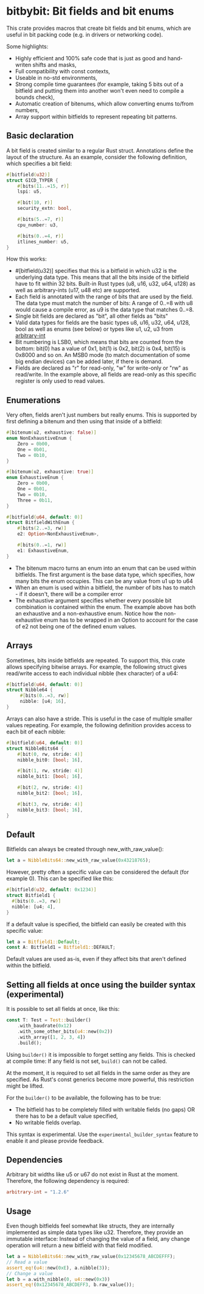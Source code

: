 # bitbybit: Bit fields and bit enums

This crate provides macros that create bit fields and bit enums, which are useful in bit packing code (e.g. in drivers
or networking code).

Some highlights:

- Highly efficient and 100% safe code that is just as good and hand-writen shifts and masks,
- Full compatibility with const contexts,
- Useable in no-std environments,
- Strong compile time guarantees (for example, taking 5 bits out of a bitfield and putting them into another won't even
  need to compile a bounds check),
- Automatic creation of bitenums, which allow converting enums to/from numbers,
- Array support within bitfields to represent repeating bit patterns.

## Basic declaration

A bit field is created similar to a regular Rust struct. Annotations define the layout of the structure. As an example,
consider the following definition, which specifies a bit field:

```rs
#[bitfield(u32)]
struct GICD_TYPER {
    #[bits(11..=15, r)]
    lspi: u5,

    #[bit(10, r)]
    security_extn: bool,

    #[bits(5..=7, r)]
    cpu_number: u3,

    #[bits(0..=4, r)]
    itlines_number: u5,
}
```

How this works:

- #[bitfield(u32)] specifies that this is a bitfield in which u32 is the underlying data type. This means that all the
  bits inside of the bitfield
  have to fit within 32 bits. Built-in Rust types (u8, u16, u32, u64, u128) as well as arbitrary-ints (u17, u48 etc) are supported.
- Each field is annotated with the range of bits that are used by the field. The data type must match the number of
  bits: A range of 0..=8 with u8 would cause a compile error, as u9 is the data type that matches 0..=8.
- Single bit fields are declared as "bit", all other fields as "bits"
- Valid data types for fields are the basic types u8, u16, u32, u64, u128, bool as well as enums (see below) or types
  like u1, u2, u3 from [arbitrary-int](https://crates.io/crates/arbitrary-int)
- Bit numbering is LSB0, which means that bits are counted from the bottom: bit(0) has a value of 0x1, bit(1) is 0x2,
  bit(2) is 0x4, bit(15) is 0x8000 and so on. An MSB0 mode (to match documentation of some big endian devices) can be
  added later, if there is demand.
- Fields are declared as "r" for read-only, "w" for write-only or "rw" as read/write. In the example above, all fields
  are read-only as this specific register is only used to read values.

## Enumerations

Very often, fields aren't just numbers but really enums. This is supported by first defining a bitenum and then using
that inside of a bitfield:

```rs
#[bitenum(u2, exhaustive: false)]
enum NonExhaustiveEnum {
    Zero = 0b00,
    One = 0b01,
    Two = 0b10,
}

#[bitenum(u2, exhaustive: true)]
enum ExhaustiveEnum {
    Zero = 0b00,
    One = 0b01,
    Two = 0b10,
    Three = 0b11,
}

#[bitfield(u64, default: 0)]
struct BitfieldWithEnum {
    #[bits(2..=3, rw)]
    e2: Option<NonExhaustiveEnum>,

    #[bits(0..=1, rw)]
    e1: ExhaustiveEnum,
}
```

- The bitenum macro turns an enum into an enum that can be used within bitfields. The first argument is the base data
  type, which specifies, how many bits the enum occupies. This can be any value from u1 up to u64
- When an enum is used within a bitfield, the number of bits has to match - if it doesn't, there will be a compiler
  error
- The exhaustive argument specifies whether every possible bit combination is contained within the enum. The example
  above has both an exhaustive and a non-exhaustive enum. Notice how the non-exhaustive enum has to be wrapped in an
  Option to account for the case of e2 not being one of the defined enum values.

## Arrays

Sometimes, bits inside bitfields are repeated. To support this, this crate allows specifying bitwise arrays. For
example, the following struct gives read/write access to each individual nibble (hex character) of a u64:

```rs
#[bitfield(u64, default: 0)]
struct Nibble64 {
     #[bits(0..=3, rw)]
     nibble: [u4; 16],
}
```

Arrays can also have a stride. This is useful in the case of multiple smaller values repeating. For example, the
following definition provides access to each bit of each nibble:

```rs
#[bitfield(u64, default: 0)]
struct NibbleBits64 {
    #[bit(0, rw, stride: 4)]
    nibble_bit0: [bool; 16],

    #[bit(1, rw, stride: 4)]
    nibble_bit1: [bool; 16],

    #[bit(2, rw, stride: 4)]
    nibble_bit2: [bool; 16],

    #[bit(3, rw, stride: 4)]
    nibble_bit3: [bool; 16],
}
```

## Default

Bitfields can always be created through new_with_raw_value():

```rs
let a = NibbleBits64::new_with_raw_value(0x43218765);
```

However, pretty often a specific value can be considered the default (for example 0). This can be specified like this:

```rs
#[bitfield(u32, default: 0x1234)]
struct Bitfield1 {
  #[bits(0..=3, rw)]
  nibble: [u4; 4],
}
```

If a default value is specified, the bitfield can easily be created with this specific value:

```rs
let a = Bitfield1::Default;
const A: Bitfield1 = Bitfield1::DEFAULT;
```

Default values are used as-is, even if they affect bits that aren't defined within the bitfield.

## Setting all fields at once using the builder syntax (experimental)

It is possible to set all fields at once, like this:
```rs
const T: Test = Test::builder()
    .with_baudrate(0x12)
    .with_some_other_bits(u4::new(0x2))
    .with_array([1, 2, 3, 4])
    .build();
```

Using `builder()` it is impossible to forget setting any fields. This is checked at compile time: If any field is not set, `build()` can not be called.

At the moment, it is required to set all fields in the same order as they are specified. As Rust's const generics become more powerful, this restriction might be lifted.

For the `builder()` to be available, the following has to be true:
- The bitfield has to be completely filled with writable fields (no gaps) OR there has to be a default value specified,
- No writable fields overlap.

This syntax is experimental. Use the `experimental_builder_syntax` feature to enable it and please provide feedback.

## Dependencies

Arbitrary bit widths like u5 or u67 do not exist in Rust at the moment. Therefore, the following dependency is required:

```toml
arbitrary-int = "1.2.6"
```

## Usage

Even though bitfields feel somewhat like structs, they are internally implemented as simple data types like u32.
Therefore, they provide an immutable interface: Instead of changing the value of a field, any change operation will
return a new bitfield with that field modified.

```rs
let a = NibbleBits64::new_with_raw_value(0x12345678_ABCDEFFF);
// Read a value
assert_eq!(u4::new(0xE), a.nibble(3));
// Change a value
let b = a.with_nibble(0, u4::new(0x3))
assert_eq!(0x12345678_ABCDEFF3, b.raw_value());
```

